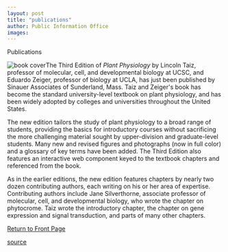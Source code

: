 ```yaml
---
layout: post
title: "publications"
author: Public Information Office
images:
---
```


Publications

![book cover ][1]The Third Edition of _Plant Physiology_ by Lincoln Taiz, professor of molecular, cell, and developmental biology at UCSC, and Eduardo Zeiger, professor of biology at UCLA, has just been published by Sinauer Associates of Sunderland, Mass. Taiz and Zeiger's book has become the standard university-level textbook on plant physiology, and has been widely adopted by colleges and universities throughout the United States.  

The new edition tailors the study of plant physiology to a broad range of students, providing the basics for introductory courses without sacrificing the more challenging material sought by upper-division and graduate-level students. Many new and revised figures and photographs (now in full color) and a glossary of key terms have been added. The Third Edition also features an interactive web component keyed to the textbook chapters and referenced from the book.   

As in the earlier editions, the new edition features chapters by nearly two dozen contributing authors, each writing on his or her area of expertise. Contributing authors include Jane Silverthorne, associate professor of molecular, cell, and developmental biology, who wrote the chapter on phytocrome. Taiz wrote the introductory chapter, the chapter on gene expression and signal transduction, and parts of many other chapters.

[Return to Front Page][2]

[1]: ../art/plant_physiology.200.jpg
[2]: http://currents.ucsc.edu/

[source](http://www1.ucsc.edu/currents/02-03/07-08/publications.html "Permalink to publications")
